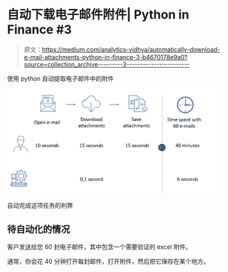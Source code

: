 # 自动下载电子邮件附件| Python in Finance #3

> 原文：<https://medium.com/analytics-vidhya/automatically-download-e-mail-attachments-python-in-finance-3-b4670178e9a0?source=collection_archive---------3----------------------->

使用 python 自动提取电子邮件中的附件

![](img/a4699a05daf2addae988e1a78db68662.png)

自动完成这项任务的利弊

## **待自动化的情况**

客户发送给您 60 封电子邮件，其中包含一个需要验证的 excel 附件。

通常，你会花 40 分钟打开每封邮件，打开附件，然后把它保存在某个地方。